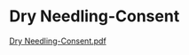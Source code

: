 # Dry Needling-Consent

[Dry Needling-Consent.pdf](Dry%20Needling-Consent%20e7e6b498821b4d4fa87cb2eb362cbd7f/Dry_Needling-Consent.pdf)